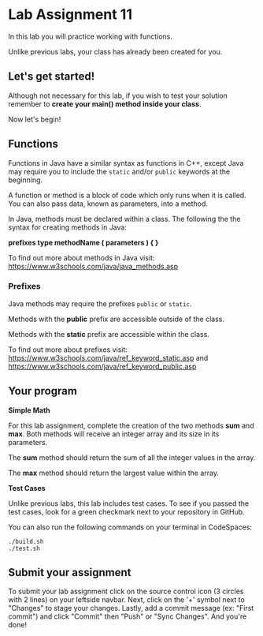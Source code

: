# Lab Assignment 11

In this lab you will practice working with functions.

Unlike previous labs, your class has already been created for you. 

## Let's get started!

Although not necessary for this lab, if you wish to test your solution remember to **create your main() method inside your class**.

Now let's begin!

## Functions

Functions in Java have a similar syntax as functions in C++, except Java may require you to include the `static` and/or `public` keywords at the beginning.

A function or method is a block of code which only runs when it is called. You can also pass data, known as parameters, into a method.

In Java, methods must be declared within a class. The following the the syntax for creating methods in Java:

**prefixes type methodName ( parameters ) { }**

To find out more about methods in Java visit: https://www.w3schools.com/java/java_methods.asp 

### Prefixes

Java methods may require the prefixes `public` or `static`.

Methods with the **public** prefix are accessible outside of the class.

Methods with the **static** prefix are accessible within the class.

To find out more about prefixes visit: https://www.w3schools.com/java/ref_keyword_static.asp and https://www.w3schools.com/java/ref_keyword_public.asp

## Your program

**Simple Math**

For this lab assignment, complete the creation of the two methods **sum** and **max**. Both methods will receive an integer array and its size in its parameters.

The **sum** method should return the sum of all the integer values in the array.

The **max** method should return the largest value within the array.

**Test Cases**

Unlike previous labs, this lab includes test cases. To see if you passed the test cases, look for a green checkmark next to your repository in GitHub.

You can also run the following commands on your terminal in CodeSpaces:
```
./build.sh
./test.sh
```

## Submit your assignment

To submit your lab assignment click on the source control icon (3 circles with 2 lines) on your leftside navbar. Next, click on the '+' symbol next to "Changes" to stage your changes. Lastly, add a commit message (ex: "First commit") and click "Commit" then "Push" or "Sync Changes". And you're done!